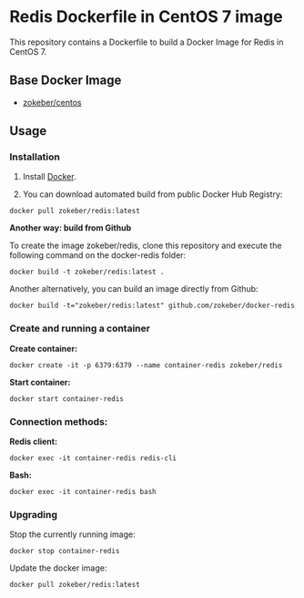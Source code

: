 # Redis Dockerfile in CentOS 7 image

This repository contains a Dockerfile to build a Docker Image for Redis in CentOS 7.

## Base Docker Image

* [zokeber/centos](https://registry.hub.docker.com/u/zokeber/centos/)

## Usage


### Installation

1. Install [Docker](https://www.docker.com/).

2. You can download automated build from public Docker Hub Registry:

```
docker pull zokeber/redis:latest
```

**Another way: build from Github**

To create the image zokeber/redis, clone this repository and execute the following command on the docker-redis folder:

`docker build -t zokeber/redis:latest .`

Another alternatively, you can build an image directly from Github:

`docker build -t="zokeber/redis:latest" github.com/zokeber/docker-redis`


### Create and running a container

**Create container:**

```
docker create -it -p 6379:6379 --name container-redis zokeber/redis
```

**Start container:**

```
docker start container-redis
```


### Connection methods:

**Redis client:**

`docker exec -it container-redis redis-cli`

**Bash:**

`docker exec -it container-redis bash`


### Upgrading

Stop the currently running image:

```
docker stop container-redis
```


Update the docker image:

```
docker pull zokeber/redis:latest
```
